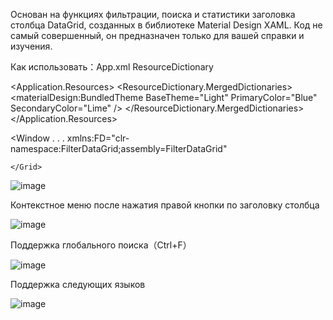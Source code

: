 Основан на функциях фильтрации, поиска и статистики заголовка столбца DataGrid, созданных в библиотеке Material Design XAML.
Код не самый совершенный, он предназначен только для вашей справки и изучения.

Как использовать：App.xml ResourceDictionary

  
<Application.Resources>
   <ResourceDictionary>
            <ResourceDictionary.MergedDictionaries>
                <materialDesign:BundledTheme
                    BaseTheme="Light"
                    PrimaryColor="Blue"
                    SecondaryColor="Lime" />
                <ResourceDictionary Source="pack://application:,,,/MaterialDesignThemes.Wpf;component/Themes/MaterialDesignTheme.Defaults.xaml" />
                <!--  Other merged dictionaries here  -->
                <ResourceDictionary Source="pack://application:,,,/FilterDataGrid;component/Themes/Generic.xaml" />
            </ResourceDictionary.MergedDictionaries>
            <!--  Other app resources here  -->
    </ResourceDictionary>
</Application.Resources>
   
   
 <Window . . .
       xmlns:FD="clr-namespace:FilterDataGrid;assembly=FilterDataGrid"
    <Grid>
 
    </Grid>
</Window>

![image](https://user-images.githubusercontent.com/73624088/225265390-f9e90483-5a6e-402e-828a-fa8117407791.png)

Контекстное меню после нажатия правой кнопки по заголовку столбца

![image](https://user-images.githubusercontent.com/73624088/225265847-f24406f9-ef58-4990-88dc-c9d0ba52705e.png)

Поддержка глобального поиска（Ctrl+F）

![image](https://user-images.githubusercontent.com/73624088/225266292-50c16732-48f5-4962-8233-56a334071589.png)

Поддержка следующих языков

![image](https://user-images.githubusercontent.com/73624088/225267641-91bd956f-8819-4e71-9395-4d0e134be6b8.png)


